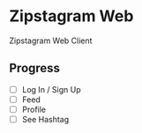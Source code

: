# Zipstagram Web

Zipstagram Web Client

## Progress

- [ ] Log In / Sign Up
- [ ] Feed
- [ ] Profile
- [ ] See Hashtag